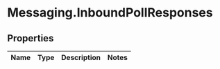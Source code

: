 # Messaging.InboundPollResponses

## Properties
Name | Type | Description | Notes
------------ | ------------- | ------------- | -------------


